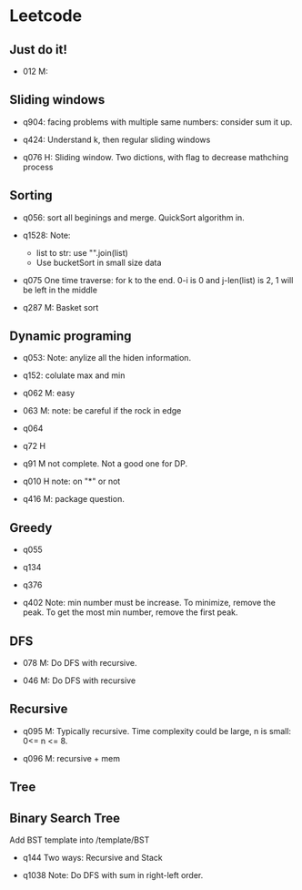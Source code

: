 # Leetcode

## Just do it!
+ 012 M:


## Sliding windows
+ q904:
    facing problems with multiple same numbers: consider sum it up.

+ q424:
    Understand k, then regular sliding windows
    
+ q076 H:
    Sliding window. Two dictions, with flag to decrease mathching process

## Sorting
+ q056:
    sort all beginings and merge. QuickSort algorithm in.

+ q1528:
    Note:
    + list to str: use "".join(list)
    + Use bucketSort in small size data

+ q075
    One time traverse: for k to the end. 0-i is 0 and j-len(list) is 2, 1 will be left in the middle

+ q287 M:
    Basket sort

## Dynamic programing
+ q053:
    Note: anylize all the hiden information.
+ q152:
    colulate max and min
+ q062 M: easy

+ 063 M:
    note: be careful if the rock in edge

+ q064

+ q72 H

+ q91 M
    not complete. Not a good one for DP.
    
+ q010 H
    note: on "*" or not
    
+ q416 M:
    package question.
    

## Greedy
+ q055

+ q134

+ q376

+ q402
    Note: min number must be increase. To minimize, remove the peak. To get the most min number, remove the first peak.

## DFS
+ 078 M: 
Do DFS with recursive.

+ 046 M:
Do DFS with recursive

## Recursive
+ q095 M: Typically recursive. 
    Time complexity could be large, n is small: 0<= n <= 8.
    
+ q096 M: recursive + mem


## Tree


## Binary Search Tree
Add BST template into /template/BST

+ q144
    Two ways: Recursive and Stack

+ q1038
    Note: Do DFS with sum in right-left order. 